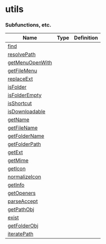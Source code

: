 # utils

### Subfunctions, etc.

<table><thead><tr><th>Name</th><th data-type="select" data-multiple>Type</th><th>Definition</th></tr></thead><tbody><tr><td><a href="properties/find.md">find</a></td><td></td><td></td></tr><tr><td><a href="properties/resolvepath.md">resolvePath</a></td><td></td><td></td></tr><tr><td><a href="properties/getmenuopenwith.md">getMenuOpenWith</a></td><td></td><td></td></tr><tr><td><a href="properties/getfilemenu.md">getFileMenu</a></td><td></td><td></td></tr><tr><td><a href="properties/replaceext.md">replaceExt</a></td><td></td><td></td></tr><tr><td><a href="properties/isfolder.md">isFolder</a></td><td></td><td></td></tr><tr><td><a href="properties/isfolderempty.md">isFolderEmpty</a></td><td></td><td></td></tr><tr><td><a href="properties/isshortcut.md">isShortcut</a></td><td></td><td></td></tr><tr><td><a href="properties/isdownloadable.md">isDownloadable</a></td><td></td><td></td></tr><tr><td><a href="properties/getname.md">getName</a></td><td></td><td></td></tr><tr><td><a href="properties/getfilename.md">getFileName</a></td><td></td><td></td></tr><tr><td><a href="properties/getfoldername.md">getFolderName</a></td><td></td><td></td></tr><tr><td><a href="properties/getfolderpath.md">getFolderPath</a></td><td></td><td></td></tr><tr><td><a href="properties/getext.md">getExt</a></td><td></td><td></td></tr><tr><td><a href="properties/getmime.md">getMime</a></td><td></td><td></td></tr><tr><td><a href="properties/geticon.md">getIcon</a></td><td></td><td></td></tr><tr><td><a href="properties/normalizeicon.md">normalizeIcon</a></td><td></td><td></td></tr><tr><td><a href="properties/getinfo.md">getInfo</a></td><td></td><td></td></tr><tr><td><a href="properties/getopeners.md">getOpeners</a></td><td></td><td></td></tr><tr><td><a href="properties/parseaccept.md">parseAccept</a></td><td></td><td></td></tr><tr><td><a href="properties/getpathobj.md">getPathObj</a></td><td></td><td></td></tr><tr><td><a href="properties/exist.md">exist</a></td><td></td><td></td></tr><tr><td><a href="properties/getfolderobj.md">getFolderObj</a></td><td></td><td></td></tr><tr><td><a href="properties/iteratepath.md">iteratePath</a></td><td></td><td></td></tr></tbody></table>
